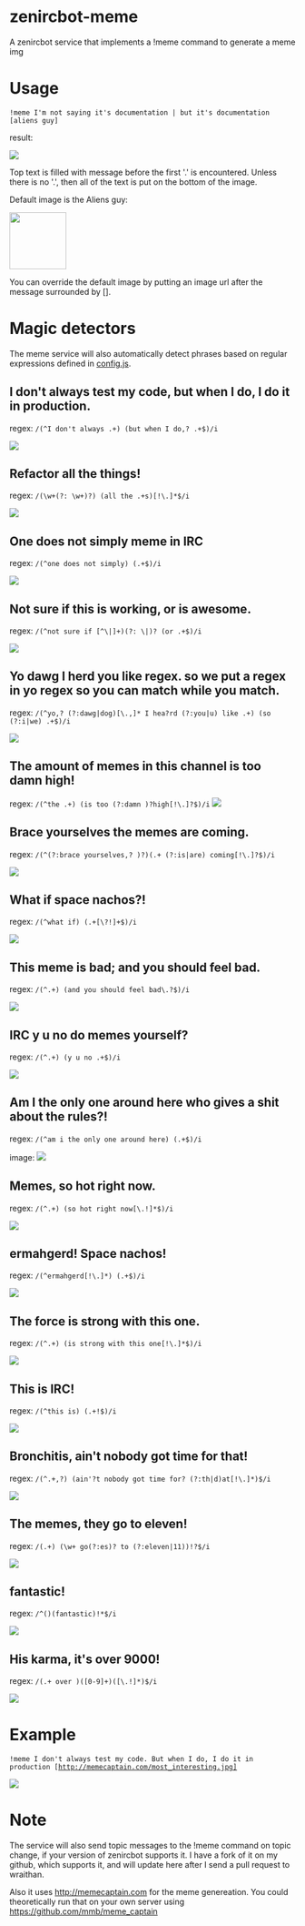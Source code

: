 zenircbot-meme
==============
A zenircbot service that implements a !meme command to generate a meme img

Usage
=====
```
!meme I'm not saying it's documentation | but it's documentation [aliens guy]
```

result:

![](http://meme.loqi.me/4Vv6KRD_.jpg)

Top text is filled with message before the first '.' is encountered. Unless there is no '.', then all of the text is put on the bottom of the image.

Default image is the Aliens guy:

<img src="http://meme.loqi.me/img/aliens.jpg" height="100" width="100" />

You can override the default image by putting an image url after the message surrounded by [].

Magic detectors
===============
The meme service will also automatically detect phrases based on regular expressions defined in [config.js](config.js).

## I don't always test my code, but when I do, I do it in production.
regex: `/(^I don't always .+) (but when I do,? .+$)/i`

![](http://meme.loqi.me/img/most_interesting.jpg)

## Refactor all the things!
regex: `/(\w+(?: \w+)?) (all the .+s)[!\.]*$/i`

![](http://meme.loqi.me/img/all_the_things.jpg)

## One does not simply meme in IRC
regex: `/(^one does not simply) (.+$)/i`

![](http://meme.loqi.me/img/boromir.jpg)

## Not sure if this is working, or is awesome.
regex: `/(^not sure if [^\|]+)(?: \|)? (or .+$)/i`

![](http://meme.loqi.me/img/fry.png)

## Yo dawg I herd you like regex. so we put a regex in yo regex so you can match while you match.
regex: `/(^yo,? (?:dawg|dog)[\.,]* I hea?rd (?:you|u) like .+) (so (?:i|we) .+$)/i`

![](http://meme.loqi.me/img/xzibit.jpg)

## The amount of memes in this channel is too damn high!
regex: `/(^the .+) (is too (?:damn )?high[!\.]?$)/i`
![](http://meme.loqi.me/img/too_damn_high.jpg)

## Brace yourselves the memes are coming.
regex: `/(^(?:brace yourselves,? )?)(.+ (?:is|are) coming[!\.]?$)/i`

![](http://meme.loqi.me/img/ned_stark.jpg)

## What if space nachos?!
regex: `/(^what if) (.+[\?!]+$)/i`

![](http://meme.loqi.me/img/conspiracy_keanu.jpg)

## This meme is bad; and you should feel bad.
regex: `/(^.+) (and you should feel bad\.?$)/i`

![](http://meme.loqi.me/img/you_should_feel_bad.jpg)

## IRC y u no do memes yourself?
regex: `/(^.+) (y u no .+$)/i`

![](http://meme.loqi.me/img/y_u_no.jpg)

## Am I the only one around here who gives a shit about the rules?!
regex: `/(^am i the only one around here) (.+$)/i`

image: ![](http://meme.loqi.me/img/walter.jpg)

## Memes, so hot right now.
regex: `/(^.+) (so hot right now[\.!]*$)/i`

![](http://meme.loqi.me/img/mugatu.jpg)

## ermahgerd! Space nachos!
regex: `/(^ermahgerd[!\.]*) (.+$)/i`

![](http://meme.loqi.me/img/ermahgerd.jpg)

## The force is strong with this one.
regex: `/(^.+) (is strong with this one[!\.]*$)/i`

![](http://meme.loqi.me/img/emperor.jpg)

## This is IRC!
regex: `/(^this is) (.+!$)/i`

![](http://meme.loqi.me/img/sparta.jpg)

## Bronchitis, ain't nobody got time for that!
regex: `/(^.+,?) (ain'?t nobody got time for? (?:th|d)at[!\.]*)$/i`

![](http://meme.loqi.me/img/time_for.jpg)

## The memes, they go to eleven!
regex: `/(.+) (\w+ go(?:es)? to (?:eleven|11))!?$/i`

![](http://meme.loqi.me/img/goes_to_eleven.jpg)

## fantastic!
regex: `/^()(fantastic)!*$/i`

![](http://meme.loqi.me/img/fantastic-doctor.jpg)

## His karma, it's over 9000!
regex: `/(.+ over )([0-9]+)([\.!]*)$/i`

![](http://meme.loqi.me/img/over_9000.jpg)

Example
=======
<code>!meme I don't always test my code. But when I do, I do it in production [http://memecaptain.com/most_interesting.jpg]</code>

![](http://memecaptain.com/8eba0c.jpg)

Note
====
The service will also send topic messages to the !meme command on topic change, if your version of zenircbot supports it.
I have a fork of it on my github, which supports it, and will update here after I send a pull request to wraithan.

Also it uses http://memecaptain.com for the meme genereation. You could theoretically run that on your own server using https://github.com/mmb/meme_captain
